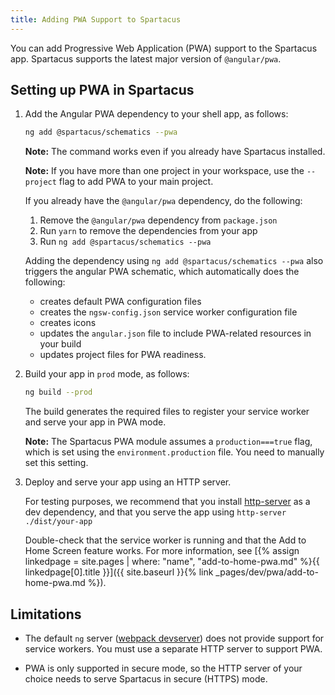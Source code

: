 ```yaml
---
title: Adding PWA Support to Spartacus
---
```


You can add Progressive Web Application (PWA) support to the Spartacus app. Spartacus supports the latest major version of `@angular/pwa`.

## Setting up PWA in Spartacus

1. Add the Angular PWA dependency to your shell app, as follows:

    ```bash
    ng add @spartacus/schematics --pwa
    ```

    **Note:** The command works even if you already have Spartacus installed.

    **Note:** If you have more than one project in your workspace, use the `--project` flag to add PWA to your main project.

    If you already have the `@angular/pwa` dependency, do the following:

   1. Remove the `@angular/pwa` dependency from `package.json`
   1. Run `yarn` to remove the dependencies from your app
   1. Run `ng add @spartacus/schematics --pwa`

    Adding the dependency using `ng add @spartacus/schematics --pwa` also triggers the angular PWA schematic, which automatically does the following:

   - creates default PWA configuration files
   - creates the `ngsw-config.json` service worker configuration file
   - creates icons
   - updates the `angular.json` file to include PWA-related resources in your build
   - updates project files for PWA readiness.

2. Build your app in `prod` mode, as follows:

    ```bash
    ng build --prod
    ```

    The build generates the required files to register your service worker and serve your app in PWA mode.

    **Note:** The Spartacus PWA module assumes a `production===true` flag, which is set using the `environment.production` file. You need to manually set this setting.

3. Deploy and serve your app using an HTTP server.

    For testing purposes, we recommend that you install [http-server](https://www.npmjs.com/package/http-server) as a dev dependency, and that you serve the app using `http-server ./dist/your-app`

    Double-check that the service worker is running and that the Add to Home Screen feature works. For more information, see [{% assign linkedpage = site.pages | where: "name", "add-to-home-pwa.md" %}{{ linkedpage[0].title }}]({{ site.baseurl }}{% link _pages/dev/pwa/add-to-home-pwa.md %}).

## Limitations

- The default `ng` server ([webpack devserver](https://webpack.js.org/configuration/dev-server/)) does not provide support for service workers. You must use a separate HTTP server to support PWA.

- PWA is only supported in secure mode, so the HTTP server of your choice needs to serve Spartacus in secure (HTTPS) mode.
